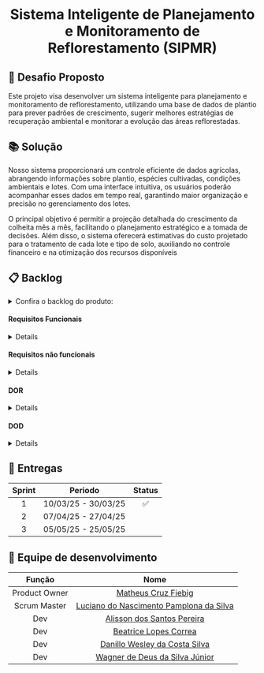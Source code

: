 <h1 align="center"> Sistema Inteligente de Planejamento e Monitoramento de Reflorestamento (SIPMR) </h1>

## :page_facing_up: Desafio Proposto
Este projeto visa desenvolver um sistema inteligente para planejamento e monitoramento de reflorestamento, utilizando uma base de dados de plantio para prever padrões de crescimento, 
sugerir melhores estratégias de recuperação ambiental e monitorar a evolução das áreas reflorestadas.


## :books: Solução
Nosso sistema proporcionará um controle eficiente de dados agrícolas, abrangendo informações sobre plantio, espécies cultivadas, condições ambientais e lotes. Com uma interface intuitiva, os usuários poderão acompanhar esses dados em tempo real, garantindo maior organização e precisão no gerenciamento dos lotes. 

O principal objetivo é permitir a projeção detalhada do crescimento da colheita mês a mês, facilitando o planejamento estratégico e a tomada de decisões. Além disso, o sistema oferecerá estimativas do custo projetado para o tratamento de cada lote e tipo de solo, auxiliando no controle financeiro e na otimização dos recursos disponíveis


## :clipboard: Backlog
<details>  
<summary> Confira o backlog do produto: </summary>
<br>
<table>
  <tr>
    <th>Prioridade</th>
    <th>Feature</th>
    <th>Sprint</th>
    <th>Requisitos</th>
  </tr>
  <tr>
    <td>Alta</td>
    <td>Dashboard Projeção de crescimento da colheita do lote informado</td>
    <td>1</td>
    <td>RF-6, RNF-1</td>
  </tr>
  <tr>
    <td>Alta</td>
    <td>Dashboard Projeção de desempenho (R$) da espécie com base nas condições de cada lote</td>
    <td>1</td>
    <td>RF-6, RNF-1</td>
  </tr>
  <tr>
    <td>Alta</td>
    <td>Dashboard Projeção de gastos com tratamento do solo</td>
    <td>1</td>
    <td>RF-6, RNF-1</td>
  </tr>
  <tr>
    <td>Alta</td>
    <td>Tela de dashboards</td>
    <td>1</td>
    <td>RF-6, RNF-1, RNF-4, RNF-6</td>
  </tr>
  <tr>
    <td>Alta</td>
    <td>Tela de atualização diária de plantios</td>
    <td>1</td>
    <td>RF-3, RNF-4, RNF-6</td>
  </tr>
  <tr>
    <td>Alta</td>
    <td>Tela de cadastro de plantios</td>
    <td>1</td>
    <td>RF-2, RNF-4, RNF-6</td>
  </tr>
  <tr>
    <td>Alta</td>
    <td>Autenticação de Usuário</td>
    <td>2</td>
    <td>RF-1, RNF-4, RNF-6, RNF-5</td>
  </tr>
  <tr>
    <td>Alta</td>
    <td>Criação de Conta</td>
    <td>2</td>
    <td>RF-1, RNF-4, RNF-6, RF-7, RNF-2</td>
  </tr>
  <tr>
    <td>Media</td>
    <td>Deleção de Conta</td>
    <td>2</td>
    <td>RF-8, RNF-4, RNF-6</td>
  </tr>
  <tr>
    <td>Media</td>
    <td>Permissionamento da tela de Usuário</td>
    <td>2</td>
    <td>RF-1, RNF-4, RNF-6</td>
  </tr>
  <tr>
    <td>Alta</td>
    <td>Notificação de vazamento de dados do usuários</td>
    <td>2</td>
    <td>RF-09, RNF-02</td>
  </tr>
  <tr>
    <td>Baixa</td>
    <td>Visualização de Informações Pessoais</td>
    <td>2</td>
    <td>RF-5, RNF-2</td>
  </tr>
  <tr>
    <td>Baixa</td>
    <td>Atualização de dados Pessoais</td>
    <td>2</td>
    <td>RNF-2, RF-5, RF-1 </td>
  </tr>
  <tr>
    <td>Media</td>
    <td>Cadastro de Lotes</td>
    <td>3</td>
    <td>RF-4, RNF-4, RNF-6</td>
  </tr>
  
  
  <tr>
    <td>Media</td>
    <td>Visualização de Lotes</td>
    <td>3</td>
    <td>RF-4, RNF-4, RNF-6</td>
  </tr>
  
  
  <tr>
    <td>Media</td>
    <td>Deleção de Lotes</td>
    <td>3</td>
    <td>RF-4, RNF-4, RNF-6</td>
  </tr>
  
  
  <tr>
    <td>Baixa</td>
    <td>Portabilidade de Dados</td>
    <td>3</td>
    <td>RF-7, RNF-3, RNF-02</td>
  </tr>
</table>
</details>

#### Requisitos Funcionais
<details>
  <table>
  <thead>
    <tr>
      <th>RF-id</th>
      <th>Requisito</th>
      <th>Descrição</th>
    </tr>
  </thead>
  <tbody>
    <tr>
      <td>RF-01</td>
      <td>Gerenciamento de Usuários</td>
      <td>O sistema deve permitir o gerenciamento de usuários, com dois tipos de acesso: <strong>Operador</strong> (gestão de dados) e <strong>Usuário</strong> (visualização de gráficos e dados do plantio). O objetivo é garantir a segurança e evitar acesso não autorizado aos dados sensíveis.</td>
    </tr>
    <tr>
      <td>RF-02</td>
      <td>Cadastro de Plantio</td>
      <td>O sistema deve permitir ao usuário inserir dados iniciais da colheita e criar vários lotes atrelados ao plantio. Cada lote deve incluir informações sobre <strong>espécie</strong>, <strong>quadrante</strong>, <strong>condição ambiental</strong> do dia e <strong>dados do solo</strong>.</td>
    </tr>
    <tr>
      <td>RF-03</td>
      <td>Atualização de Plantio Diário</td>
      <td>O sistema deve permitir que o usuário atualize todas as informações do plantio, exceto a <strong>espécie plantada</strong>. Além disso, o usuário poderá <strong>finalizar o plantio</strong> após a colheita, liberando o espaço para novos plantios.</td>
    </tr>
    <tr>
      <td>RF-04</td>
      <td>Gerenciamento de Lotes</td>
      <td>O sistema deve permitir ao usuário cadastrar, visualizar, deletar e gerenciar os lotes. Esses lotes podem ser utilizados nas funcionalidades do sistema, como projeção gráfica e atualização de dados.</td>
    </tr>
    <tr>
      <td>RF-05</td>
      <td>Disponibilização de Dados do Usuário</td>
      <td>O sistema deve permitir que os usuários visualizem e gerenciem seus próprios dados pessoais cadastrados, garantindo a conformidade com a LGPD (Lei Geral de Proteção de Dados).</td>
    </tr>
    <tr>
      <td>RF-06</td>
      <td>Projeção Gráfica dos Lotes</td>
      <td>O sistema deve oferecer um <strong>dashboard</strong> com projeções gráficas detalhadas para o usuário, incluindo: <strong>crescimento da colheita</strong>, <strong>desempenho financeiro (R$)</strong> da espécie, e <strong>gastos com tratamento do solo</strong> para cada lote.</td>
    </tr>
    <tr>
      <td>RF-07</td>
      <td>Autorização dos Termos de Uso</td>
      <td>O sistema deve solicitar <strong>autorização explícita</strong> do usuário em relação aos termos de uso</td>
    </tr>
    <tr>
      <td>RF-08</td>
      <td>Modificação ou Exclusão de Dados Pessoais</td>
      <td>O sistema deve permitir que o usuário solicite a <strong>modificação</strong> ou <strong>exclusão</strong> de seus dados pessoais a qualquer momento, proporcionando controle total sobre seus dados.</td>
    </tr>
    <tr>
      <td>RF-09</td>
      <td>Notificação de Vazamento de Dados</td>
      <td>O sistema deve enviar <strong>e-mails de notificação</strong> a todos os usuários em caso de <strong>vazamento de dados</strong>, informando quais dados foram expostos, conforme necessário pela LGPD.</td>
    </tr>
  </tbody>
</table>
</details>

#### Requisitos não funcionais
<details>
  <table>
  <thead>
    <tr>
      <th>RNF-id</th>
      <th>Requisito</th>
      <th>Descrição</th>
    </tr>
  </thead>
  <tbody>
    <tr>
      <td>RNF-01</td>
      <td>Aprendizado de Máquina</td>
      <td>O sistema deve utilizar <strong>modelos de aprendizado de máquina</strong> para prever dados importantes para o plantio, como crescimento, desempenho financeiro e necessidade de tratamentos do solo.</td>
    </tr>
    <tr>
      <td>RNF-02</td>
      <td>Transparência no Uso de Dados</td>
      <td>O sistema deve fornecer uma <strong>política de privacidade</strong> clara, informando como os dados dos usuários serão utilizados, por quanto tempo serão armazenados e quais dados específicos serão coletados, garantindo transparência e confiança.</td>
    </tr>
    <tr>
      <td>RNF-03</td>
      <td>Portabilidade de Dados</td>
      <td>O sistema deve permitir que os <strong>dados do usuário</strong> possam ser exportados e transferidos para <strong>outros sistemas</strong>, mantendo a segurança durante o processo de portabilidade, conforme exigido pela LGPD.</td>
    </tr>
    <tr>
      <td>RNF-04</td>
      <td>Compatibilidade com Resolução de Tela Desktop</td>
      <td>O sistema deve ser <strong>otimizado para telas de desktop</strong>, garantindo uma boa visualização e experiência de uso em dispositivos de tela maior.</td>
    </tr>
    <tr>
      <td>RNF-05</td>
      <td>Autenticação com JWT</td>
      <td>O sistema deve implementar <strong>autenticação e autorização utilizando tokens JWT</strong> (JSON Web Tokens), garantindo segurança nas interações do sistema e no acesso aos dados dos usuários.</td>
    </tr>
    <tr>
      <td>RNF-06</td>
      <td>Compatibilidade com Navegadores Principais</td>
      <td>O sistema deve ser <strong>compatível com os principais navegadores</strong> da web, como <strong>Edge</strong>, <strong>Chrome</strong> e <strong>Firefox</strong>, para garantir que todos os usuários possam acessar a plataforma de maneira funcional e sem problemas de compatibilidade.</td>
    </tr>
  </tbody>
</table>
</details>


#### DOR
<details>
  • A história esta testável(com BDD definido). <br>
  • Prioridades da história esta alinhada com cliente. <br>
  • Quebra da história realizada e pontuada. <br>
  • Requisitos estão definidos na história. <br>
</details>

#### DOD
<details>
  • Testes foram realizados na branch de develop. <br>
  • Projetos afetados descritos no JIRA. <br>
  • Todas histórias movidas para CONCLUÍDO. <br>
</details>

## :calendar: Entregas

| Sprint | Periodo | Status |
| :---: | :---: | :---: |
| 1 | 10/03/25 - 30/03/25 |:white_check_mark:  |
| 2 | 07/04/25 - 27/04/25 |  |
| 3 | 05/05/25 - 25/05/25 |  |


## :busts_in_silhouette: Equipe de desenvolvimento

| Função | Nome |
| :---: | :---: |
| Product Owner | [Matheus Cruz Fiebig](https://github.com/matheus-fiebig) |
| Scrum Master | [Luciano do Nascimento Pamplona da Silva](https://github.com/lucianonps) |
| Dev | [Alisson dos Santos Pereira](https://github.com/41issonm) |
| Dev | [Beatrice Lopes Correa](https://github.com/beatricelopes) |
| Dev | [Danillo Wesley da Costa Silva](https://github.com/xxzidanilloxx) |
| Dev | [Wagner de Deus da Silva Júnior](https://github.com/wdeus) |
